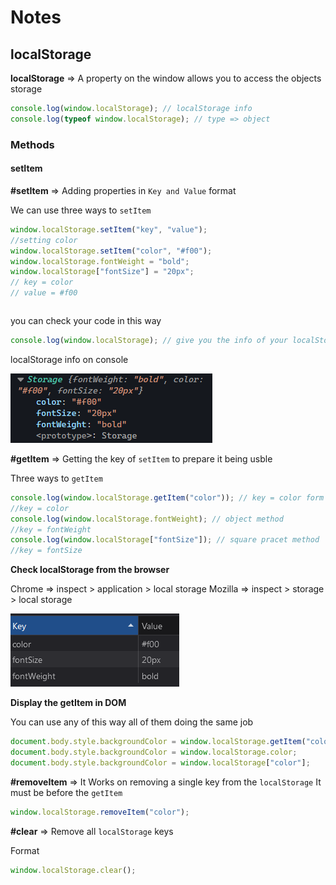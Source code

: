 # Notes

## localStorage

**localStorage** => A property on the window allows you to access the objects storage

```javascript
console.log(window.localStorage); // localStorage info
console.log(typeof window.localStorage); // type => object
```

### Methods

#### setItem

**#setItem** => Adding properties in `Key and Value` format

We can use three ways to `setItem`

```javascript
window.localStorage.setItem("key", "value");
//setting color
window.localStorage.setItem("color", "#f00");
window.localStorage.fontWeight = "bold";
window.localStorage["fontSize"] = "20px";
// key = color
// value = #f00
```

```javascript

```

you can check your code in this way

```javascript
console.log(window.localStorage); // give you the info of your localStorage
```

localStorage info on console

![localStorage info](img.png)

**#getItem** => Getting the key of `setItem` to prepare it being usble

Three ways to `getItem`

```javascript
console.log(window.localStorage.getItem("color")); // key = color form setItem we wrote before
//key = color
console.log(window.localStorage.fontWeight); // object method
//key = fontWeight
console.log(window.localStorage["fontSize"]); // square pracet method
//key = fontSize
```

**Check localStorage from the browser**

Chrome => inspect > application > local storage
Mozilla => inspect > storage > local storage

![local storage form browser](img1.png)

**Display the getItem in DOM**

You can use any of this way all of them doing the same job

```javascript
document.body.style.backgroundColor = window.localStorage.getItem("color");
document.body.style.backgroundColor = window.localStorage.color;
document.body.style.backgroundColor = window.localStorage["color"];
```

**#removeItem** => It Works on removing a single key from the `localStorage`
It must be before the `getItem`

```javascript
window.localStorage.removeItem("color");
```

**#clear** => Remove all `localStorage` keys

Format

```javascript
window.localStorage.clear();
```
